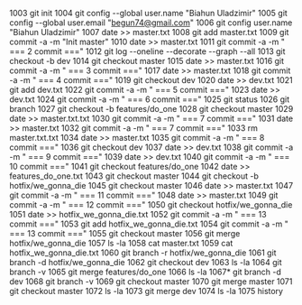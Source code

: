  1003  git init
 1004  git config --global user.name "Biahun Uladzimir"
 1005  git config --global user.email "begun74@gmail.com"
 1006  git config user.name "Biahun Uladzimir"
 1007  date >> master.txt
 1008  git add master.txt
 1009  git commit -a -m "Init master"
 1010   date >> master.txt
 1011  git commit -a -m " === 2 commit ==="
 1012  git log --oneline --decorate --graph --all
 1013  git checkout -b dev
 1014  git checkout master
 1015  date >> master.txt
 1016  git commit -a -m " === 3 commit ==="
 1017  date >> master.txt
 1018  git commit -a -m " === 4 commit ==="
 1019  git checkout dev
 1020  date >> dev.txt
 1021  git add dev.txt
 1022  git commit -a -m " === 5 commit ==="
 1023  date >> dev.txt
 1024  git commit -a -m " === 6 commit ==="
 1025  git status
 1026  git branch
 1027  git checkout -b features/do_one
 1028  git checkout master
 1029  date >> master.txt.txt
 1030  git commit -a -m " === 7 commit ==="
 1031  date >> master.txt
 1032  git commit -a -m " === 7 commit ==="
 1033  rm master.txt.txt
 1034   date >> master.txt
 1035  git commit -a -m " === 8 commit ==="
 1036  git checkout dev
 1037  date >> dev.txt
 1038  git commit -a -m " === 9 commit ==="
 1039  date >> dev.txt
 1040  git commit -a -m " === 10 commit ==="
 1041  git checkout features/do_one
 1042  date >> features_do_one.txt
 1043  git checkout master
 1044  git checkout -b hotfix/we_gonna_die
 1045   git checkout master
 1046   date >> master.txt
 1047  git commit -a -m " === 11 commit ==="
 1048   date >> master.txt
 1049   git commit -a -m " === 12 commit ==="
 1050  git checkout  hotfix/we_gonna_die
 1051  date >> hotfix_we_gonna_die.txt
 1052  git commit -a -m " === 13 commit ==="
 1053  git add hotfix_we_gonna_die.txt
 1054  git commit -a -m " === 13 commit ==="
 1055  git checkout master
 1056  git merge hotfix/we_gonna_die
 1057  ls -la
 1058  cat master.txt
 1059  cat hotfix_we_gonna_die.txt
 1060  git branch -r hotfix/we_gonna_die
 1061  git branch -d hotfix/we_gonna_die
 1062  git checkout dev
 1063  ls -la
 1064  git branch -v
 1065  git merge features/do_one
 1066  ls -la
 1067* git branch -d dev
 1068  git branch -v
 1069  git checkout master
 1070  git merge master
 1071  git checkout master
 1072  ls -la
 1073  git merge dev
 1074  ls -la
 1075  history

